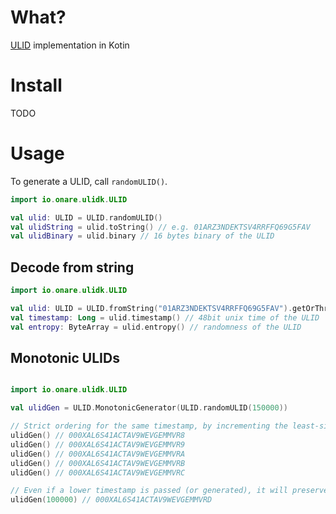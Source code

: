 # What?

[ULID](https://github.com/ulid/spec) implementation in Kotin

# Install

TODO

# Usage

To generate a ULID, call `randomULID()`.

```kotlin
import io.onare.ulidk.ULID

val ulid: ULID = ULID.randomULID()
val ulidString = ulid.toString() // e.g. 01ARZ3NDEKTSV4RRFFQ69G5FAV
val ulidBinary = ulid.binary // 16 bytes binary of the ULID
```

## Decode from string

```kotlin
import io.onare.ulidk.ULID

val ulid: ULID = ULID.fromString("01ARZ3NDEKTSV4RRFFQ69G5FAV").getOrThrow()
val timestamp: Long = ulid.timestamp() // 48bit unix time of the ULID
val entropy: ByteArray = ulid.entropy() // randomness of the ULID
```

## Monotonic ULIDs

```kotlin

import io.onare.ulidk.ULID

val ulidGen = ULID.MonotonicGenerator(ULID.randomULID(150000))

// Strict ordering for the same timestamp, by incrementing the least-significant random bit by 1
ulidGen() // 000XAL6S41ACTAV9WEVGEMMVR8
ulidGen() // 000XAL6S41ACTAV9WEVGEMMVR9
ulidGen() // 000XAL6S41ACTAV9WEVGEMMVRA
ulidGen() // 000XAL6S41ACTAV9WEVGEMMVRB
ulidGen() // 000XAL6S41ACTAV9WEVGEMMVRC

// Even if a lower timestamp is passed (or generated), it will preserve sort order
ulidGen(100000) // 000XAL6S41ACTAV9WEVGEMMVRD
```